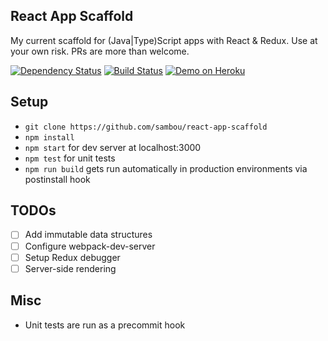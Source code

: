 ## React App Scaffold
My current scaffold for (Java|Type)Script apps with React & Redux. Use at your own risk. PRs are more than welcome.

[![Dependency Status](https://david-dm.org/sambou/react-app-scaffold.svg)](https://david-dm.org/sambou/react-app-scaffold)
[![Build Status](https://travis-ci.org/sambou/react-app-scaffold.svg?branch=master)](https://travis-ci.org/sambou/react-app-scaffold)
[![Demo on Heroku](https://img.shields.io/badge/heroku-demo-blue.svg)](https://react-app-scaffold.herokuapp.com)

## Setup
- ```git clone https://github.com/sambou/react-app-scaffold```
- ```npm install```
- ```npm start``` for dev server at localhost:3000
- ```npm test``` for unit tests
- ```npm run build``` gets run automatically in production environments via postinstall hook

## TODOs
- [ ] Add immutable data structures
- [ ] Configure webpack-dev-server
- [ ] Setup Redux debugger
- [ ] Server-side rendering

## Misc
- Unit tests are run as a precommit hook
